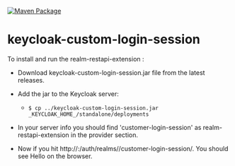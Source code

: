 [![Maven Package](https://github.com/khanadnanxyz/keycloak-custom-login-session/actions/workflows/maven-publish.yml/badge.svg)](https://github.com/khanadnanxyz/keycloak-custom-login-session/actions/workflows/maven-publish.yml)

# keycloak-custom-login-session

To install and run the realm-restapi-extension :

* Download keycloak-custom-login-session.jar file from the latest releases.

* Add the jar to the Keycloak server:
    * `$ cp ../keycloak-custom-login-session.jar _KEYCLOAK_HOME_/standalone/deployments`
* In your server info you should find 'customer-login-session' as realm-restapi-extension in the provider section.
    
* Now if you hit http://<keycloak-host>:<keycloak-port>/auth/realms/<your-realm-name>/customer-login-session/.
  You should see Hello <your-realm-name> on the browser.